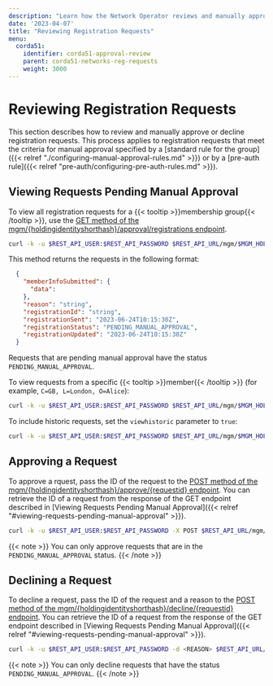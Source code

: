```yaml
---
description: "Learn how the Network Operator reviews and manually approves or declines registration requests."
date: '2023-04-07'
title: "Reviewing Registration Requests"
menu:
  corda51:
    identifier: corda51-approval-review
    parent: corda51-networks-reg-requests
    weight: 3000
---
```

# Reviewing Registration Requests

This section describes how to review and manually approve or decline registration requests. This process applies to registration requests that meet the criteria for manual approval specified by a [standard rule for the group]({{< relref "./configuring-manual-approval-rules.md" >}}) or by a [pre-auth rule]({{< relref "pre-auth/configuring-pre-auth-rules.md" >}}).

## Viewing Requests Pending Manual Approval

To view all registration requests for a {{< tooltip >}}membership group{{< /tooltip >}}, use the [GET method of the
mgm/{holdingidentityshorthash}/approval/registrations endpoint](../../../reference/rest-api/openapi.html#tag/MGM-API/operation/get_mgm__holdingidentityshorthash__registrations).

```bash
curl -k -u $REST_API_USER:$REST_API_PASSWORD $REST_API_URL/mgm/$MGM_HOLDING_ID/approval/registrations
```

This method returns the requests in the following format:
```JSON
  {
    "memberInfoSubmitted": {
      "data":
    },
    "reason": "string",
    "registrationId": "string",
    "registrationSent": "2023-06-24T10:15:30Z",
    "registrationStatus": "PENDING_MANUAL_APPROVAL",
    "registrationUpdated": "2023-06-24T10:15:30Z"
  }
```

Requests that are pending manual approval have the status `PENDING_MANUAL_APPROVAL`.

To view requests from a specific {{< tooltip >}}member{{< /tooltip >}} (for example, `C=GB, L=London, O=Alice`):

```bash
curl -k -u $REST_API_USER:$REST_API_PASSWORD $REST_API_URL/mgm/$MGM_HOLDING_ID/approval/registrations?requestsubjectx500name=C%3DGB%2C%20L%3DLondon%2C%20O%3DAlice'
```

To include historic requests, set the `viewhistoric` parameter to `true`:

```bash
curl -k -u $REST_API_USER:$REST_API_PASSWORD $REST_API_URL/mgm/$MGM_HOLDING_ID/approval/registrations?requestsubjectx500name=C%3DGB%2C%20L%3DLondon%2C%20O%3DAlice&viewhistoric=true'
```

## Approving a Request

To approve a rquest, pass the ID of the request to the [POST method of the
mgm/{holdingidentityshorthash}/approve/{requestid} endpoint](../../../reference/rest-api/openapi.html#tag/MGM-API/operation/post_mgm__holdingidentityshorthash__approve__requestid_). You can retrieve the ID of a request from the response of the GET endpoint described in [Viewing Requests Pending Manual Approval]({{< relref "#viewing-requests-pending-manual-approval" >}}).

```bash
curl -k -u $REST_API_USER:$REST_API_PASSWORD -X POST $REST_API_URL/mgm/$MGM_HOLDING_ID/approve/<REQUEST_-_ID>
```
 {{< note >}}
You can only approve requests that are in the `PENDING_MANUAL_APPROVAL` status.
{{< /note >}}

## Declining a Request

To decline a request, pass the ID of the request and a reason to the [POST method of the
mgm/{holdingidentityshorthash}/decline/{requestid} endpoint](../../../reference/rest-api/openapi.html#tag/MGM-API/operation/post_mgm__holdingidentityshorthash__decline__requestid_). You can retrieve the ID of a request from the response of the GET endpoint described in [Viewing Requests Pending Manual Approval]({{< relref "#viewing-requests-pending-manual-approval" >}}).

```bash
curl -k -u $REST_API_USER:$REST_API_PASSWORD -d <REASON> $REST_API_URL/mgm/$MGM_HOLDING_ID/decline/<REQUEST_-_ID>
```
 {{< note >}}
You can only decline requests that have the status `PENDING_MANUAL_APPROVAL`.
{{< /note >}}
